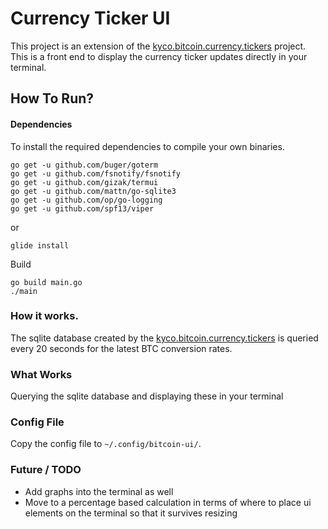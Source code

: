 # Currency Ticker UI
This project is an extension of the [kyco.bitcoin.currency.tickers](https://github.com/kyco/kyco.bitcoin.currency.tickers.ui) project. This is a front end to display the currency ticker updates directly in your terminal.



## How To Run?
#### Dependencies
To install the required dependencies to compile your own binaries.
```
go get -u github.com/buger/goterm
go get -u github.com/fsnotify/fsnotify
go get -u github.com/gizak/termui
go get -u github.com/mattn/go-sqlite3
go get -u github.com/op/go-logging
go get -u github.com/spf13/viper
```

or

```
glide install
```

Build

```
go build main.go
./main
```

### How it works.
The sqlite database created by the [kyco.bitcoin.currency.tickers](https://github.com/kyco/kyco.bitcoin.currency.tickers.ui) is queried every 20 seconds for the latest BTC conversion rates.

### What Works
Querying the sqlite database and displaying these in your terminal

### Config File
Copy the config file to ```~/.config/bitcoin-ui/```.

### Future / TODO
 - Add graphs into the terminal as well
 - Move to a percentage based calculation in terms of where to place ui elements on the terminal so that it survives resizing